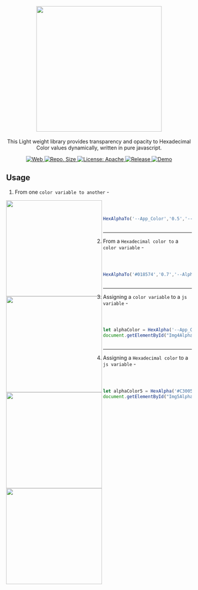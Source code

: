 <h2 align="center"> <img src="https://github.com/vivekverma007/HexAlpha/blob/master/preview/app_icon_title.png" width="340" /> </h2>
<p align="center">
	This Light weight library provides transparency and opacity to Hexadecimal Color values dynamically, written in pure javascript.</p>


<p align="center">
	
<a href="https://www.google.com/search?q=web">
    <img src="https://img.shields.io/badge/Platform-Web-yellow.svg?color=purple"
      alt="Web" />
  </a>

 <a href="https://github.com/vivekverma007/HexAlpha">
    <img src="https://img.shields.io/github/repo-size/vivekverma007/HexAlpha.svg?color=orange"
      alt="Repo. Size" />
  </a>
  
 <a href="https://github.com/vivekverma007/ios-13-Calculators/blob/master/LICENSE">
    <img src="https://img.shields.io/github/license/vivekverma007/HexAlpha.svg?color=blue"
      alt="License: Apache" />
  </a>
  
 <a href="https://github.com/vivekverma007/HexAlpha">
    <img src="https://img.shields.io/badge/Release-v1.0-darklime.svg?style=flat"
      alt="Release" />
  </a>
  
  
  <a href="https://virtualizme-cals.netlify.com">
    <img src="https://img.shields.io/badge/⚡ live demo-here-green.svg?style=flat"
      alt="Demo" />
  </a>
  
 </p>


## Usage

1. From one `color variable to another` -

<img align="left" src="https://github.com/vivekverma007/HexAlpha/blob/master/preview/app_preview_1.PNG" width="260" />


```js

​
​
HexAlphaTo('--App_Color','0.5','--Alpha_Color');
​
```
---

2. From a `Hexadecimal color to` a `color variable` -

<img align="left" src="https://github.com/vivekverma007/HexAlpha/blob/master/preview/app_preview_2.PNG" width="260" />


```js

​
​
HexAlphaTo('#018574','0.7','--Alpha_Color2');
​
```
---

3. Assigning a `color variable` to a `js variable` -

<img align="left" src="https://github.com/vivekverma007/HexAlpha/blob/master/preview/app_preview_3.PNG" width="260" />


```js

​
​
let alphaColor = HexAlpha('--App_Color4','0.4');
document.getElementById("Img4Alpha").style.background=alphaColor;
​
```
---

4. Assigning a `Hexadecimal color` to a `js variable` -

<img align="left" src="https://github.com/vivekverma007/HexAlpha/blob/master/preview/app_preview_4.PNG" width="260" />


```js

​
​
let alphaColor5 = HexAlpha('#C30052','0.5');
document.getElementById("Img5Alpha").style.background=alphaColor5;
​
```
